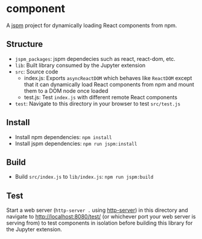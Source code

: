 # component

A [jspm](http://jspm.io/) project for dynamically loading React components from npm. 

## Structure

* `jspm_packages`: jspm dependecies such as react, react-dom, etc.
* `lib`: Built library consumed by the Jupyter extension
* `src`: Source code
  * index.js: Exports `asyncReactDOM` which behaves like `ReactDOM` except that it can dynamically load React components from npm and mount them to a DOM node once loaded
  * test.js: Test `index.js` with different remote React components
* `test`: Navigate to this directory in your browser to test `src/test.js`

## Install

* Install npm dependencies: `npm install`
* Install jspm dependencies: `npm run jspm:install`

## Build

* Build `src/index.js` to `lib/index.js`: `npm run jspm:build`

## Test

Start a web server (`http-server .` using [http-server](https://www.npmjs.com/package/http-server)) in this directory and navigate to [http://localhost:8080/test/](http://localhost:8080/test/) (or whichever port your web server is serving from) to test components in isolation before building this library for the Jupyter extension.
